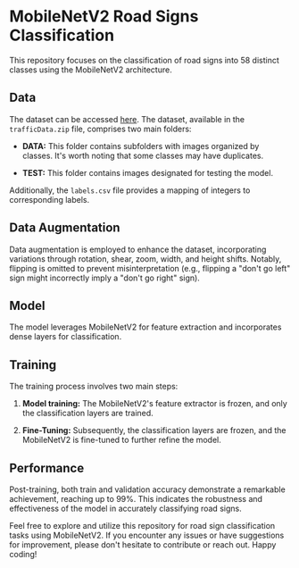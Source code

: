 # MobileNetV2 Road Signs Classification

This repository focuses on the classification of road signs into 58 distinct classes using the MobileNetV2 architecture.

## Data

The dataset can be accessed [here](https://www.kaggle.com/datasets/ahemateja19bec1025/traffic-sign-dataset-classification/?select=traffic_Data). The dataset, available in the `trafficData.zip` file, comprises two main folders:

- **DATA:** This folder contains subfolders with images organized by classes. It's worth noting that some classes may have duplicates.
  
- **TEST:** This folder contains images designated for testing the model.

Additionally, the `labels.csv` file provides a mapping of integers to corresponding labels.

## Data Augmentation

Data augmentation is employed to enhance the dataset, incorporating variations through rotation, shear, zoom, width, and height shifts. Notably, flipping is omitted to prevent misinterpretation (e.g., flipping a "don't go left" sign might incorrectly imply a "don't go right" sign).

## Model

The model leverages MobileNetV2 for feature extraction and incorporates dense layers for classification.

## Training

The training process involves two main steps:

1. **Model training:** The MobileNetV2's feature extractor is frozen, and only the classification layers are trained.

2. **Fine-Tuning:** Subsequently, the classification layers are frozen, and the MobileNetV2 is fine-tuned to further refine the model.

## Performance

Post-training, both train and validation accuracy demonstrate a remarkable achievement, reaching up to 99%. This indicates the robustness and effectiveness of the model in accurately classifying road signs.

Feel free to explore and utilize this repository for road sign classification tasks using MobileNetV2. If you encounter any issues or have suggestions for improvement, please don't hesitate to contribute or reach out. Happy coding!
